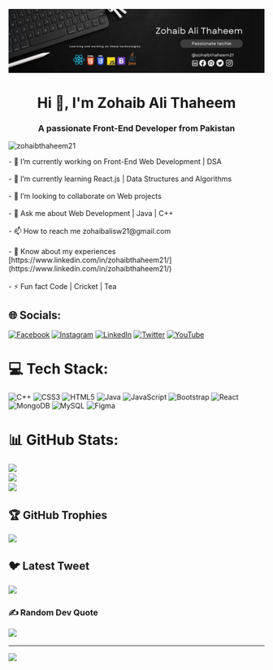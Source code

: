 ![Logo](https://github.com/zohaibthaheem21/zohaibthaheem21/blob/main/zCover.jpg)
<h1 align="center">Hi 👋, I'm Zohaib Ali Thaheem</h1>
<h3 align="center">A passionate Front-End Developer from Pakistan</h3>
<p align="left"> <img src="https://komarev.com/ghpvc/?username=zohaibthaheem21&label=Profile%20views&color=0e75b6&style=flat" alt="zohaibthaheem21" /> </p>
- 🔭 I’m currently working on Front-End Web Development | DSA<br><br>- 🌱 I’m currently learning React.js | Data Structures and Algorithms<br><br>- 👯 I’m looking to collaborate on Web projects<br><br>- 💬 Ask me about Web Development | Java | C++<br><br>- 📫 How to reach me zohaibalisw21@gmail.com<br><br>- 📄 Know about my experiences [https://www.linkedin.com/in/zohaibthaheem21/](https://www.linkedin.com/in/zohaibthaheem21/)<br><br>- ⚡ Fun fact Code | Cricket | Tea


## 🌐 Socials:
[![Facebook](https://img.shields.io/badge/Facebook-%231877F2.svg?logo=Facebook&logoColor=white)](https://facebook.com/zohaibthaheem21) [![Instagram](https://img.shields.io/badge/Instagram-%23E4405F.svg?logo=Instagram&logoColor=white)](https://instagram.com/zohaibthaheem21) [![LinkedIn](https://img.shields.io/badge/LinkedIn-%230077B5.svg?logo=linkedin&logoColor=white)](https://linkedin.com/in/zohaibthaheem21) [![Twitter](https://img.shields.io/badge/Twitter-%231DA1F2.svg?logo=Twitter&logoColor=white)](https://twitter.com/zohaibthaheem21) [![YouTube](https://img.shields.io/badge/YouTube-%23FF0000.svg?logo=YouTube&logoColor=white)](https://youtube.com/@zohaibthaheem21) 

# 💻 Tech Stack:
![C++](https://img.shields.io/badge/c++-%2300599C.svg?style=for-the-badge&logo=c%2B%2B&logoColor=white) ![CSS3](https://img.shields.io/badge/css3-%231572B6.svg?style=for-the-badge&logo=css3&logoColor=white) ![HTML5](https://img.shields.io/badge/html5-%23E34F26.svg?style=for-the-badge&logo=html5&logoColor=white) ![Java](https://img.shields.io/badge/java-%23ED8B00.svg?style=for-the-badge&logo=java&logoColor=white) ![JavaScript](https://img.shields.io/badge/javascript-%23323330.svg?style=for-the-badge&logo=javascript&logoColor=%23F7DF1E) ![Bootstrap](https://img.shields.io/badge/bootstrap-%23563D7C.svg?style=for-the-badge&logo=bootstrap&logoColor=white) ![React](https://img.shields.io/badge/react-%2320232a.svg?style=for-the-badge&logo=react&logoColor=%2361DAFB) ![MongoDB](https://img.shields.io/badge/MongoDB-%234ea94b.svg?style=for-the-badge&logo=mongodb&logoColor=white) ![MySQL](https://img.shields.io/badge/mysql-%2300f.svg?style=for-the-badge&logo=mysql&logoColor=white) 	![Figma](https://img.shields.io/badge/figma-%23F24E1E.svg?style=for-the-badge&logo=figma&logoColor=white)
# 📊 GitHub Stats:
![](https://github-readme-stats.vercel.app/api?username=zohaibthaheem21&theme=radical&hide_border=true&include_all_commits=true&count_private=true)<br/>
![](https://github-readme-streak-stats.herokuapp.com/?user=zohaibthaheem21&theme=radical&hide_border=true)<br/>
![](https://github-readme-stats.vercel.app/api/top-langs/?username=zohaibthaheem21&theme=radical&hide_border=true&include_all_commits=true&count_private=true&layout=compact)

## 🏆 GitHub Trophies
![](https://github-profile-trophy.vercel.app/?username=zohaibthaheem21&theme=radical&no-frame=false&no-bg=true&margin-w=4)

## 🐦 Latest Tweet
[![](https://gtce.itsvg.in/api?username=zohaibthaheem21)](https://github.com/VishwaGauravIn/github-twitter-card-embed)

### ✍️ Random Dev Quote
![](https://quotes-github-readme.vercel.app/api?type=horizontal&theme=radical)

---
[![](https://visitcount.itsvg.in/api?id=zohaibthaheem21&icon=0&color=0)](https://visitcount.itsvg.in)

<!-- Proudly created with GPRM ( https://gprm.itsvg.in ) -->
